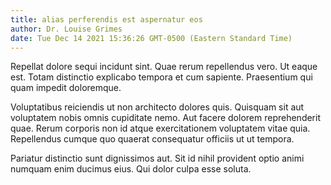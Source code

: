 ```yaml
---
title: alias perferendis est aspernatur eos
author: Dr. Louise Grimes
date: Tue Dec 14 2021 15:36:26 GMT-0500 (Eastern Standard Time)
---
```

Repellat dolore sequi incidunt sint. Quae rerum repellendus vero. Ut eaque est. Totam distinctio explicabo tempora et cum sapiente. Praesentium qui quam impedit doloremque.

 Voluptatibus reiciendis ut non architecto dolores quis. Quisquam sit aut voluptatem nobis omnis cupiditate nemo. Aut facere dolorem reprehenderit quae. Rerum corporis non id atque exercitationem voluptatem vitae quia. Repellendus cumque quo quaerat consequatur officiis ut ut tempora.

 Pariatur distinctio sunt dignissimos aut. Sit id nihil provident optio animi numquam enim ducimus eius. Qui dolor culpa esse soluta.
